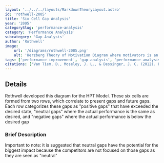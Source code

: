 ```yaml
---
layout: '../../../layouts/MarkdownTheoryLayout.astro'
id: 'rothwell-2005'
title: 'Six Cell Gap Analysis'
year: '2005'
categorySlug: 'performance-analysis'
category: 'Performance Analysis'
subcategory: 'Gap Analysis'
author: 'Rothwell'
image:
    url: '/diagrams/rothwell-2005.png'
    alt: 'Herzberg Theory of Motivation Diagram where motivators is an arrow up and hygiene is an arrow down'
tags: ['performance-improvement', 'gap-analysis', 'performance-analysis']
citations: ['Van Tiem, D., Moseley, J. L., & Dessinger, J. C. (2012). Fundamentals ofperformance improvement: Optimizing results through people, pro-cess, and organizations. San Francisco: John Wiley & Son']
---
```

## Details
Rothwell developed this diagram for the HPT Model. These six cells are formed from two rows, which correlate to present gaps and future gaps. Each row categorizes these gaps as "positive gaps" that have exceeded the desired state, "neutral gaps" where the actual performance is the same as desired, and "negative gaps" where the actual performance is below the desired gap
### Brief Description
Important to note: it is suggested that neutral gaps have the potential for the biggest impact because the competitors are not focused on those gaps as they are seen as "neutral"